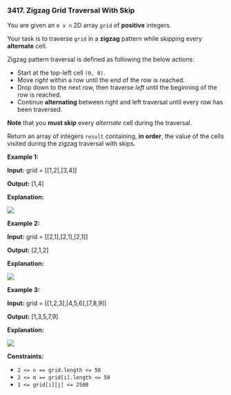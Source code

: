 ### 3417\. Zigzag Grid Traversal With Skip

You are given an `m x n` 2D array `grid` of **positive** integers.

Your task is to traverse `grid` in a **zigzag** pattern while skipping every **alternate** cell.

Zigzag pattern traversal is defined as following the below actions:

*   Start at the top-left cell `(0, 0)`.
*   Move _right_ within a row until the end of the row is reached.
*   Drop down to the next row, then traverse _left_ until the beginning of the row is reached.
*   Continue **alternating** between right and left traversal until every row has been traversed.

**Note** that you **must skip** every _alternate_ cell during the traversal.

Return an array of integers `result` containing, **in order**, the value of the cells visited during the zigzag traversal with skips.

**Example 1:**

**Input:** grid = \[\[1,2\],\[3,4\]\]

**Output:** \[1,4\]

**Explanation:**

**![](https://assets.leetcode.com/uploads/2024/11/23/4012_example0.png)**

**Example 2:**

**Input:** grid = \[\[2,1\],\[2,1\],\[2,1\]\]

**Output:** \[2,1,2\]

**Explanation:**

![](https://assets.leetcode.com/uploads/2024/11/23/4012_example1.png)

**Example 3:**

**Input:** grid = \[\[1,2,3\],\[4,5,6\],\[7,8,9\]\]

**Output:** \[1,3,5,7,9\]

**Explanation:**

![](https://assets.leetcode.com/uploads/2024/11/23/4012_example2.png)

**Constraints:**

*   `2 <= n == grid.length <= 50`
*   `2 <= m == grid[i].length <= 50`
*   `1 <= grid[i][j] <= 2500`

